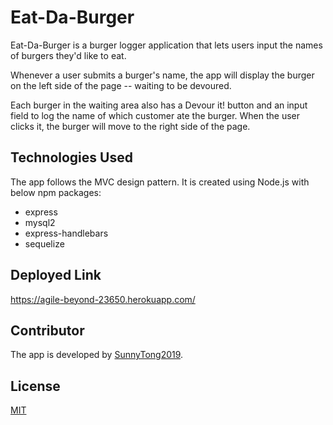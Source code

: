 # Eat-Da-Burger
Eat-Da-Burger is a burger logger application that lets users input the names of burgers they'd like to eat.

Whenever a user submits a burger's name, the app will display the burger on the left side of the page -- waiting to be devoured.

Each burger in the waiting area also has a Devour it! button and an input field to log the name of which customer ate the burger. When the user clicks it, the burger will move to the right side of the page.


## Technologies Used 
The app follows the MVC design pattern.
It is created using Node.js with below npm packages:
 * express
 * mysql2
 * express-handlebars
 * sequelize


## Deployed Link
https://agile-beyond-23650.herokuapp.com/


## Contributor
The app is developed by [SunnyTong2019](https://github.com/SunnyTong2019).


## License
[MIT](https://choosealicense.com/licenses/mit/)